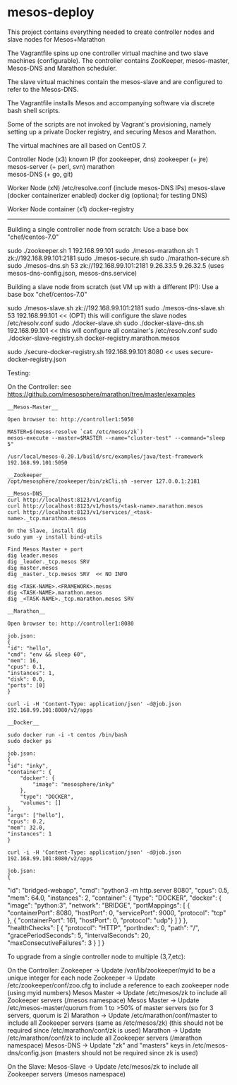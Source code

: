 # mesos-deploy

This project contains everything needed to create controller nodes and slave nodes for Mesos+Marathon

The Vagrantfile spins up one controller virtual machine and two slave machines (configurable). The controller contains ZooKeeper, mesos-master, Mesos-DNS and Marathon scheduler.

The slave virtual machines contain the mesos-slave and are configured to refer to the Mesos-DNS.

The Vagrantfile installs Mesos and accompanying software via discrete bash shell scripts.

Some of the scripts are not invoked by Vagrant's provisioning, namely setting up a private Docker registry, and securing Mesos and Marathon.

The virtual machines are all based on CentOS 7.

Controller Node (x3)
	known IP (for zookeeper, dns)
	zookeeper (+ jre)	
	mesos-server (+ perl, svn)
	marathon  
	mesos-DNS (+ go, git)

Worker Node (xN)
	/etc/resolve.conf (include mesos-DNS IPs)
	mesos-slave (docker containerizer enabled)
	docker
	dig (optional; for testing DNS)

Worker Node container (x1)
	docker-registry

---------------------------------------------------------------------------------------------------------
Building a single controller node from scratch:
Use a base box "chef/centos-7.0"

sudo ./zookeeper.sh 1 192.168.99.101
sudo ./mesos-marathon.sh 1 zk://192.168.99.101:2181
sudo ./mesos-secure.sh
sudo ./marathon-secure.sh
sudo ./mesos-dns.sh 53 zk://192.168.99.101:2181 9.26.33.5 9.26.32.5   (uses mesos-dns-config.json, mesos-dns.service)

Building a slave node from scratch (set VM up with a different IP!):
Use a base box "chef/centos-7.0"

sudo ./mesos-slave.sh zk://192.168.99.101:2181
sudo ./mesos-dns-slave.sh 53 192.168.99.101     << (OPT) this will configure the slave nodes /etc/resolv.conf
sudo ./docker-slave.sh
sudo ./docker-slave-dns.sh 192.168.99.101		<< this will configure all container's /etc/resolv.conf
sudo ./docker-slave-registry.sh docker-registry.marathon.mesos

sudo ./secure-docker-registry.sh 192.168.99.101:8080	<< uses secure-docker-registry.json

Testing:

On the Controller:
	see https://github.com/mesosphere/marathon/tree/master/examples

	__Mesos-Master__

	Open browser to: http://controller1:5050

	MASTER=$(mesos-resolve `cat /etc/mesos/zk`)
	mesos-execute --master=$MASTER --name="cluster-test" --command="sleep 5"

	/usr/local/mesos-0.20.1/build/src/examples/java/test-framework 192.168.99.101:5050

	__Zookeeper__
	/opt/mesosphere/zookeeper/bin/zkCli.sh -server 127.0.0.1:2181

	__Mesos-DNS__
	curl http://localhost:8123/v1/config
	curl http://localhost:8123/v1/hosts/<task-name>.marathon.mesos
	curl http://localhost:8123/v1/services/_<task-name>._tcp.marathon.mesos

	On the Slave, install dig
	sudo yum -y install bind-utils

	Find Mesos Master + port
	dig leader.mesos
	dig _leader._tcp.mesos SRV
	dig master.mesos
	dig _master._tcp.mesos SRV  << NO INFO

	dig <TASK-NAME>.<FRAMEWORK>.mesos
	dig <TASK-NAME>.marathon.mesos
	dig _<TASK-NAME>._tcp.marathon.mesos SRV

	__Marathon__

	Open browser to: http://controller1:8080

	job.json:
	{
    "id": "hello",
    "cmd": "env && sleep 60",
    "mem": 16,
    "cpus": 0.1,
    "instances": 1,
    "disk": 0.0,
    "ports": [0]
	}

	curl -i -H 'Content-Type: application/json' -d@job.json 192.168.99.101:8080/v2/apps

	__Docker__

	sudo docker run -i -t centos /bin/bash
	sudo docker ps

	job.json:
	{
    "id": "inky", 
    "container": {
        "docker": {
            "image": "mesosphere/inky"
        },
        "type": "DOCKER",
        "volumes": []
    },
    "args": ["hello"],
    "cpus": 0.2,
    "mem": 32.0,
    "instances": 1
	}

	curl -i -H 'Content-Type: application/json' -d@job.json 192.168.99.101:8080/v2/apps

	job.json:
	{
  "id": "bridged-webapp",
  "cmd": "python3 -m http.server 8080",
  "cpus": 0.5,
  "mem": 64.0,
  "instances": 2,
  "container": {
    "type": "DOCKER",
    "docker": {
      "image": "python:3",
      "network": "BRIDGE",
      "portMappings": [
        { "containerPort": 8080, "hostPort": 0, "servicePort": 9000, "protocol": "tcp" },
        { "containerPort": 161, "hostPort": 0, "protocol": "udp"}
      ]
    }
  },
  "healthChecks": [
    {
      "protocol": "HTTP",
      "portIndex": 0,
      "path": "/",
      "gracePeriodSeconds": 5,
      "intervalSeconds": 20,
      "maxConsecutiveFailures": 3
    }
  ]
}


To upgrade from a single controller node to multiple (3,7,etc):

On the Controller:
	Zookeeper -> Update /var/lib/zookeeper/myid to be a unique integer for each node
	Zookeeper -> Update /etc/zookeeper/conf/zoo.cfg to include a reference to each zookeeper node (using myid numbers)
	Mesos Master -> Update /etc/mesos/zk to include all Zookeeper servers (/mesos namespace)
	Mesos Master -> Update /etc/mesos-master/quorum from 1 to >50% of master servers (so for 3 servers, quorum is 2)
	Marathon -> Update /etc/marathon/conf/master to include all Zookeeper servers (same as /etc/mesos/zk) (this should not be required since /etc/marathon/conf/zk is used)
	Marathon -> Update /etc/marathon/conf/zk to include all Zookeeper servers (/marathon namespace)
	Mesos-DNS -> Update "zk" and "masters" keys in /etc/mesos-dns/config.json (masters should not be required since zk is used)

On the Slave:
	Mesos-Slave -> Update /etc/mesos/zk to include all Zookeeper servers (/mesos namespace)


